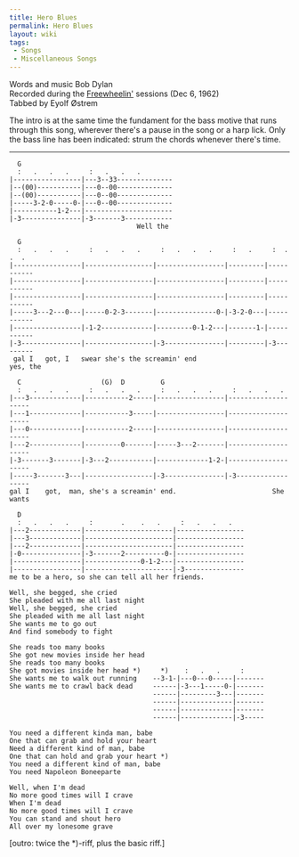 ```yaml
---
title: Hero Blues
permalink: Hero Blues
layout: wiki
tags:
 - Songs
 - Miscellaneous Songs
---
```


Words and music Bob Dylan  
Recorded during the [Freewheelin'](Freewheelin') sessions
(Dec 6, 1962)  
Tabbed by Eyolf Østrem

The intro is at the same time the fundament for the bass motive that
runs through this song, wherever there's a pause in the song or a harp
lick. Only the bass line has been indicated: strum the chords whenever
there's time.

* * * * *

      G
      :   .   .   .     :   .   .   .
    |-----------------|---3--33--------------
    |--(00)-----------|---0--00--------------
    |--(00)-----------|---0--00--------------
    |-----3-2-0-----0-|---0--00--------------
    |-----------1-2---|----------------------
    |-3---------------|-3-------3------------
                                    Well the

      G
      :   .   .   .     :   .   .   .     :   .   .   .     :   .     :  .  .  .
    |-----------------|-----------------|-----------------|---------|-----------
    |-----------------|-----------------|-----------------|---------|-----------
    |-----------------|-----------------|-----------------|---------|-----------
    |-----3---2---0---|-----0-2-3-------|---------------0-|-3-2-0---|-----------
    |-----------------|-1-2-------------|---------0-1-2---|-------1-|-----------
    |-3---------------|-----------------|-3---------------|---------|-3---------
     gal I   got, I   swear she's the screamin' end                      yes, the

      C                    (G)  D         G
      :   .   .   .     :   .   .   .     :   .   .   .     :   .   .   .
    |---3-------------|-----------2-----|-----------------|--------------------
    |---1-------------|-----------3-----|-----------------|--------------------
    |---0-------------|-----------2-----|-----------------|--------------------
    |---2-------------|---------0-------|-----3---2-------|--------------------
    |-3-------3-------|-3---2-----------|-------------1-2-|--------------------
    |-----3-------3---|-----------------|-3---------------|-3------------------
    gal I    got,  man, she's a screamin' end.                        She wants

      D
      :   .   .   .     :       .    .   .     :   .   .   .
    |---2-------------|----------------------|-----------------
    |---3-------------|----------------------|-----------------
    |---2-------------|----------------------|-----------------
    |-0---------------|-3-------2----------0-|-----------------
    |-----------------|--------------0-1-2---|-----------------
    |-----------------|----------------------|-3---------------
    me to be a hero, so she can tell all her friends.

    Well, she begged, she cried
    She pleaded with me all last night
    Well, she begged, she cried
    She pleaded with me all last night
    She wants me to go out
    And find somebody to fight

    She reads too many books
    She got new movies inside her head
    She reads too many books
    She got movies inside her head *)     *)    :   .   .     :
    She wants me to walk out running    --3-1-|---0---0-----|-------
    She wants me to crawl back dead     ------|-3---1-----0-|-------
                                        ------|---------3---|-------
                                        ------|-------------|-------
                                        ------|-------------|-------
                                        ------|-------------|-3-----

    You need a different kinda man, babe
    One that can grab and hold your heart
    Need a different kind of man, babe
    One that can hold and grab your heart *)
    You need a different kind of man, babe
    You need Napoleon Boneeparte

    Well, when I'm dead
    No more good times will I crave
    When I'm dead
    No more good times will I crave
    You can stand and shout hero
    All over my lonesome grave

[outro: twice the \*)-riff, plus the basic riff.]
